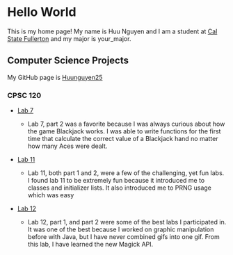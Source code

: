 # Hello World

This is my home page! My name is Huu Nguyen and I am a student at [Cal State Fullerton](http://www.fullerton.edu/) and my major is your_major.

## Computer Science Projects

My GitHub page is [Huunguyen25](http://github.com/huunguyen25.)

### CPSC 120

* [Lab 7]()

    * Lab 7, part 2 was a favorite because I was always curious about how the
    game Blackjack works. I was able to write functions for the first time
    that calculate the correct value of a Blackjack hand no matter how many
    Aces were dealt.

* [Lab 11](https://github.com/cpsc-fall-2023/cpsc-120-lab-11-huu-luis)
    * Lab 11, both part 1 and 2, were a few of the challenging, yet fun labs.
    I found lab 11 to be extremely fun because it introduced me to classes and
    initializer lists. It also introduced me to PRNG usage which was easy

* [Lab 12](https://github.com/cpsc-fall-2023/cpsc-120-lab-12-huu-dylan-2)
    * Lab 12, part 1, and part 2 were some of the best labs I participated 
    in. It was one of the best because I worked on graphic manipulation 
    before with Java, but I have never combined gifs into one gif. From 
    this lab, I have learned the new Magick API.